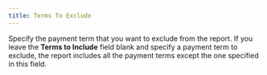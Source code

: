 ```yaml
---
title: Terms To Exclude
---
```



Specify the payment term that you want to exclude from the report. If  you leave the **Terms to Include**  field blank and specify a payment term to exclude, the report includes  all the payment terms except the one specified in this field.
